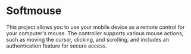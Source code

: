 # Softmouse
This project allows you to use your mobile device as a remote control for your computer's mouse. The controller supports various mouse actions, such as moving the cursor, clicking, and scrolling, and includes an authentication feature for secure access.

